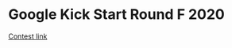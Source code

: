 # Google Kick Start Round F 2020
[Contest link](https://codingcompetitions.withgoogle.com/kickstart/round/000000000019ff48)